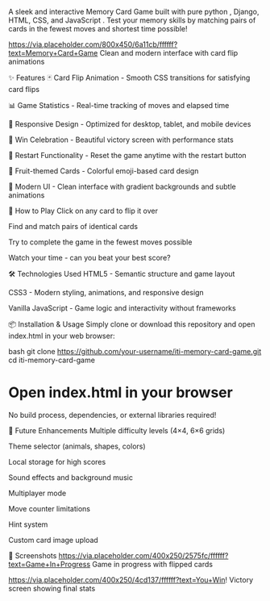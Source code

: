 A sleek and interactive Memory Card Game built with pure python , Django, HTML, CSS, and JavaScript . Test your memory skills by matching pairs of cards in the fewest moves and shortest time possible!

https://via.placeholder.com/800x450/6a11cb/ffffff?text=Memory+Card+Game
Clean and modern interface with card flip animations

✨ Features
🃏 Card Flip Animation - Smooth CSS transitions for satisfying card flips

📊 Game Statistics - Real-time tracking of moves and elapsed time

📱 Responsive Design - Optimized for desktop, tablet, and mobile devices

🎯 Win Celebration - Beautiful victory screen with performance stats

🔄 Restart Functionality - Reset the game anytime with the restart button

🍎 Fruit-themed Cards - Colorful emoji-based card design

🎨 Modern UI - Clean interface with gradient backgrounds and subtle animations

🚀 How to Play
Click on any card to flip it over

Find and match pairs of identical cards

Try to complete the game in the fewest moves possible

Watch your time - can you beat your best score?

🛠️ Technologies Used
HTML5 - Semantic structure and game layout

CSS3 - Modern styling, animations, and responsive design

Vanilla JavaScript - Game logic and interactivity without frameworks

📦 Installation & Usage
Simply clone or download this repository and open index.html in your web browser:

bash
git clone https://github.com/your-username/iti-memory-card-game.git
cd iti-memory-card-game
# Open index.html in your browser
No build process, dependencies, or external libraries required!

🎯 Future Enhancements
Multiple difficulty levels (4×4, 6×6 grids)

Theme selector (animals, shapes, colors)

Local storage for high scores

Sound effects and background music

Multiplayer mode

Move counter limitations

Hint system

Custom card image upload

📸 Screenshots
https://via.placeholder.com/400x250/2575fc/ffffff?text=Game+In+Progress
Game in progress with flipped cards

https://via.placeholder.com/400x250/4cd137/ffffff?text=You+Win!
Victory screen showing final stats






